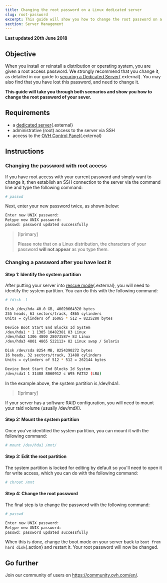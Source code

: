 ```yaml
---
title: Changing the root password on a Linux dedicated server
slug: root-password
excerpt: This guide will show you how to change the root password on a Linux dedicated server.
section: Server Management
---
```


**Last updated 20th June 2018**

## Objective

When you install or reinstall a distribution or operating system, you are given a root access password. We strongly recommend that you change it, as detailed in our guide to [securing a Dedicated Server](https://docs.ovh.com/sg/en/dedicated/securing-a-dedicated-server/#change-the-password-associated-with-the-root-user){.external}. You may also find that you have lost this password, and need to change it.

**This guide will take you through both scenarios and show you how to change the root password of your sever.**

## Requirements

* a [dedicated server](https://www.ovh.com/sg/dedicated-servers/){.external}
* administrative (root) access to the server via SSH
* access to the [OVH Control Panel](https://ca.ovh.com/auth/?action=gotomanager){.external}

## Instructions

### Changing the password with root access

If you have root access with your current password and simply want to change it, then establish an SSH connection to the server via the command line and type the following command:

```sh
# passwd
```
Next, enter your new password twice, as shown below:

```sh
Enter new UNIX password:
Retype new UNIX password:
passwd: password updated successfully
```


> [!primary]
>
> Please note that on a Linux distribution, the characters of your password **will not appear** as you type them.
>

### Changing a password after you have lost it

#### Step 1: Identify the system partition

After putting your server into [rescue mode](https://docs.ovh.com/sg/en/dedicated/ovh-rescue/){.external}, you will need to identify the system partition. You can do this with the following command:

```sh
# fdisk -l

Disk /dev/hda 40.0 GB, 40020664320 bytes
255 heads, 63 sectors/track, 4865 cylinders
Units = cylinders of 16065 * 512 = 8225280 bytes

Device Boot Start End Blocks Id System
/dev/hda1 * 1 1305 10482381 83 Linux
/dev/hda2 1306 4800 28073587+ 83 Linux
/dev/hda3 4801 4865 522112+ 82 Linux swap / Solaris

Disk /dev/sda 8254 MB, 8254390272 bytes
16 heads, 32 sectors/track, 31488 cylinders
Units = cylinders of 512 * 512 = 262144 bytes

Device Boot Start End Blocks Id System
/dev/sda1 1 31488 8060912 c W95 FAT32 (LBA)
```

In the example above, the system partition is /dev/hda1. 

> [!primary]
>
If your server has a software RAID configuration, you will need to mount your raid volume (usually /dev/mdX). 
>

#### Step 2: Mount the system partition

Once you've identified the system partition, you can mount it with the following command:

```sh
# mount /dev/hda1 /mnt/
```

#### Step 3: Edit the root partition

The system partition is locked for editing by default so you'll need to open it for write access, which you can do with the following command:

```sh
# chroot /mnt
```

#### Step 4: Change the root password

The final step is to change the password with the following command:

```sh
# passwd

Enter new UNIX password:
Retype new UNIX password:
passwd: password updated successfully
```

When this is done, change the boot mode on your server back to `boot from hard disk`{.action} and restart it. Your root password will now be changed.

## Go further

Join our community of users on <https://community.ovh.com/en/>.